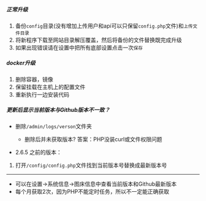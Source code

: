 ##### 正常升级
1. 备份`config`目录(没有增加上传用户和api可以只保留`config.php`文件)和`上传文件目录`
2. 将新程序下载至网站目录解压覆盖，然后将备份的文件替换既完成升级
3. 如果出现错误请在设置中把所有底部设置点击一次`保存`

##### docker升级
1. 删除容器，镜像
2. 保留挂载在主机上的配置文件
3. 重新执行一边安装代码

##### 更新后显示当前版本与Github版本不一致？
-  删除`/admin/logs/verson`文件夹
   - 删除后并未获取版本? 答案：PHP没装curl或文件权限问题

- 2.6.5 之前的版本：
1. 打开`/config/config.php`文件找到当前版本号替换成最新版本号

*****
- 可以在设置->系统信息->图床信息中查看当前版本和Github最新版本
- 每个月获取2次，因为PHP不能定时任务，所以不一定能正确获取
